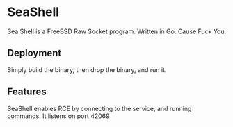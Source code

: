 # SeaShell

Sea Shell is a FreeBSD Raw Socket program. Written in Go. Cause Fuck You.

## Deployment

Simply build the binary, then drop the binary, and run it. 

## Features

SeaShell enables RCE by connecting to the service, and running commands. 
It listens on port 42069

